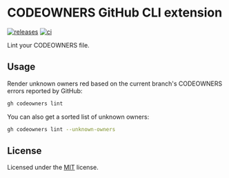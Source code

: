# CODEOWNERS GitHub CLI extension

[![releases](https://img.shields.io/github/v/release/heaths/gh-codeowners.svg?logo=github)](https://github.com/heaths/gh-codeowners/releases/latest)
[![ci](https://github.com/heaths/gh-codeowners/actions/workflows/ci.yml/badge.svg?event=push)](https://github.com/heaths/gh-codeowners/actions/workflows/ci.yml)

Lint your CODEOWNERS file.

## Usage

Render unknown owners red based on the current branch's CODEOWNERS errors reported by GitHub:

```bash
gh codeowners lint
```

You can also get a sorted list of unknown owners:

```bash
gh codeowners lint --unknown-owners
```

## License

Licensed under the [MIT](LICENSE.txt) license.
